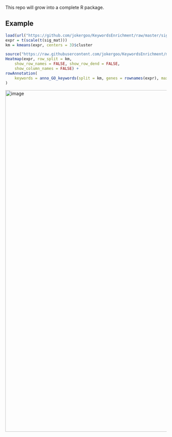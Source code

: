 This repo will grow into a complete R package.

## Example

```r
load(url("https://github.com/jokergoo/KeywordsEnrichment/raw/master/sig_mat.RData"))
expr = t(scale(t(sig_mat)))
km = kmeans(expr, centers = 3)$cluster

source("https://raw.githubusercontent.com/jokergoo/KeywordsEnrichment/master/anno.R")
Heatmap(expr, row_split = km, 
    show_row_names = FALSE, show_row_dend = FALSE, 
    show_column_names = FALSE) + 
rowAnnotation(
    keywords = anno_GO_keywords(split = km, genes = rownames(expr), max_words = 30)
)
```

<img width="1063" alt="image" src="https://user-images.githubusercontent.com/449218/167316913-42c51641-b40e-4694-962a-b9c4054dabd8.png">
